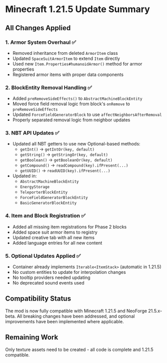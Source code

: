# Minecraft 1.21.5 Update Summary

## All Changes Applied

### 1. **Armor System Overhaul** ✅
- Removed inheritance from deleted `ArmorItem` class
- Updated `SpaceSuitArmorItem` to extend `Item` directly
- Used new `Item.Properties#humanoidArmor()` method for armor properties
- Registered armor items with proper data components

### 2. **BlockEntity Removal Handling** ✅
- Added `preRemoveSideEffects()` to `AbstractMachineBlockEntity`
- Moved force field removal logic from block's `onRemove` to `preRemoveSideEffects`
- Updated `ForceFieldGeneratorBlock` to use `affectNeighborsAfterRemoval`
- Properly separated removal logic from neighbor updates

### 3. **NBT API Updates** ✅
- Updated all NBT getters to use new Optional-based methods:
  - `getInt()` → `getIntOr(key, default)`
  - `getString()` → `getStringOr(key, default)`
  - `getBoolean()` → `getBooleanOr(key, default)`
  - `getCompound()` → `readCompound(key).ifPresent(...)`
  - `getUUID()` → `readUUID(key).ifPresent(...)`
- Updated in:
  - `AbstractMachineBlockEntity`
  - `EnergyStorage`
  - `TeleporterBlockEntity`
  - `ForceFieldGeneratorBlockEntity`
  - `BasicGeneratorBlockEntity`

### 4. **Item and Block Registration** ✅
- Added all missing item registrations for Phase 2 blocks
- Added space suit armor items to registry
- Updated creative tab with all new items
- Added language entries for all new content

### 5. **Optional Updates Applied** ✅
- Container already implements `Iterable<ItemStack>` (automatic in 1.21.5)
- No custom entities to update for interpolation changes
- No tooltip providers needed updating
- No deprecated sound events used

## Compatibility Status

The mod is now fully compatible with Minecraft 1.21.5 and NeoForge 21.5.x-beta. All breaking changes have been addressed, and optional improvements have been implemented where applicable.

## Remaining Work

Only texture assets need to be created - all code is complete and 1.21.5 compatible.